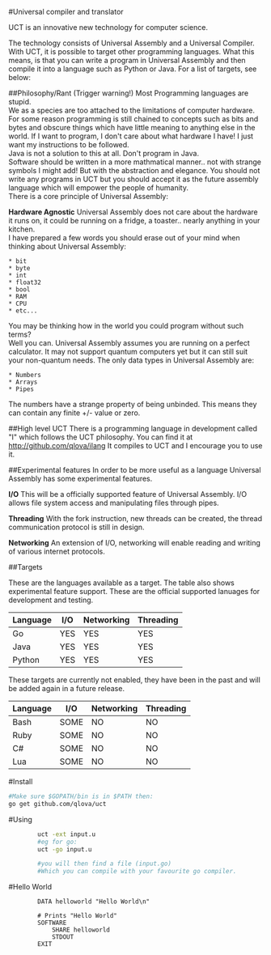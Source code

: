 #Universal compiler and translator

UCT is an innovative new technology for computer science.

The technology consists of Universal Assembly and a Universal Compiler.
With UCT, it is possible to target other programming languages. What this means, is that you can write a program in Universal Assembly and then compile it into a language such as Python or Java. For a list of targets, see below:

##Philosophy/Rant (Trigger warning!)
Most Programming languages are stupid.  
We as a species are too attached to the limitations of computer hardware. For some reason programming is still chained to concepts such as bits and bytes and obscure things which have little meaning to anything else in the world. If I want to program, I don't care about what hardware I have! I just want my instructions to be followed.  
Java is not a solution to this at all. Don't program in Java.  
Software should be written in a more mathmatical manner.. not with strange symbols I might add! But with the abstraction and elegance.
You should not write any programs in UCT but you should accept it as the future assembly language which will empower the people of humanity.  
There is a core principle of Universal Assembly:

**Hardware Agnostic**
Universal Assembly does not care about the hardware it runs on, it could be running on a fridge, a toaster.. nearly anything in your kitchen.  
I have prepared a few words you should erase out of your mind when thinking about Universal Assembly:
	
	* bit
	* byte
	* int
	* float32
	* bool
	* RAM
	* CPU
	* etc...

You may be thinking how in the world you could program without such terms?  
Well you can. Universal Assembly assumes you are running on a perfect calculator.
It may not support quantum computers yet but it can still suit your non-quantum needs.
The only data types in Universal Assembly are:

	* Numbers
	* Arrays
	* Pipes

The numbers have a strange property of being unbinded.
This means they can contain any finite +/- value or zero.


##High level UCT
There is a programming language in development called "I" which follows the UCT philosophy.
You can find it at http://github.com/qlova/ilang
It compiles to UCT and I encourage you to use it.

##Experimental features
In order to be more useful as a language Universal Assembly has some experimental features.

**I/O**
This will be a officially supported feature of Universal Assembly.
I/O allows file system access and manipulating files through pipes.

**Threading**
With the fork instruction, new threads can be created, the thread communication protocol is still in design.

**Networking**
An extension of I/O, networking will enable reading and writing of various internet protocols.


##Targets

These are the languages available as a target.
The table also shows experimental feature support.
These are the official supported lanuages for development and testing.

| Language |  I/O  | Networking | Threading |
|----------|-------|------------|-----------|
|Go		   |  YES  |    YES     |    YES    |
|Java	   |  YES  |    YES     |    YES    |
|Python	   |  YES  |    YES     |    YES    |

These targets are currently not enabled, they have been in the past and will be added again in a future release.

| Language |  I/O  | Networking | Threading |
|----------|-------|------------|-----------|
|Bash	   |  SOME |     NO     |    NO     |
|Ruby	   |  SOME |     NO     |    NO     |
|C#		   |  SOME |     NO     |    NO     |
|Lua       |  SOME |     NO     |    NO     |

#Install

```bash
#Make sure $GOPATH/bin is in $PATH then:
go get github.com/qlova/uct
```

#Using

```bash
		uct -ext input.u
		#eg for go:
		uct -go input.u

		#you will then find a file (input.go)
		#Which you can compile with your favourite go compiler.
```


#Hello World
```u
		DATA helloworld "Hello World\n"

		# Prints "Hello World"
		SOFTWARE
			SHARE helloworld
			STDOUT
		EXIT
```

